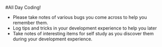 #All Day Coding!

- Please take notes of various bugs you come across to help you remember them.
- Log tips and tricks in your development experience to help you later
- Take notes of interesting items for self study as you discover them during your development experience.